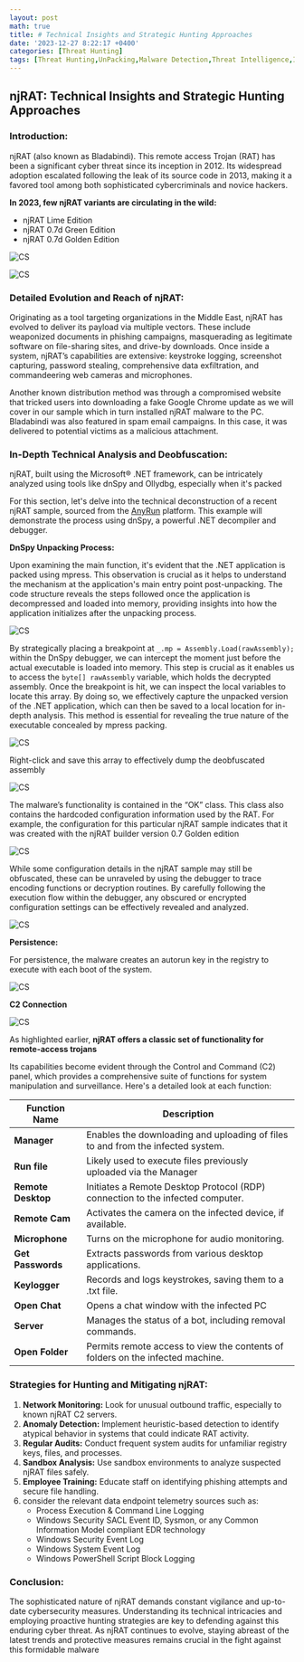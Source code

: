 ```yaml
---
layout: post
math: true
title: # Technical Insights and Strategic Hunting Approaches
date: '2023-12-27 8:22:17 +0400'
categories: [Threat Hunting]
tags: [Threat Hunting,UnPacking,Malware Detection,Threat Intelligence,Incident Response]
---
```

## njRAT: Technical Insights and Strategic Hunting Approaches

### Introduction:

njRAT (also known as Bladabindi). This remote access Trojan (RAT) has been a significant cyber threat since its inception in 2012. Its widespread adoption escalated following the leak of its source code in 2013, making it a favored tool among both sophisticated cybercriminals and novice hackers.

**In 2023, few njRAT variants are circulating in the wild:**

- njRAT Lime Edition
- njRAT 0.7d Green Edition
- njRAT 0.7d Golden Edition

![CS](/assets/20231227190738.png)

![CS](/assets/20231227190754.png)

### Detailed Evolution and Reach of njRAT:

Originating as a tool targeting organizations in the Middle East, njRAT has evolved to deliver its payload via multiple vectors. These include weaponized documents in phishing campaigns, masquerading as legitimate software on file-sharing sites, and drive-by downloads. Once inside a system, njRAT’s capabilities are extensive: keystroke logging, screenshot capturing, password stealing, comprehensive data exfiltration, and commandeering web cameras and microphones.

Another known distribution method was through a compromised website that tricked users into downloading a fake Google Chrome update as we will cover in our sample which in turn installed njRAT malware to the PC. Bladabindi was also featured in spam email campaigns. In this case, it was delivered to potential victims as a malicious attachment.

### In-Depth Technical Analysis and Deobfuscation:

njRAT, built using the Microsoft® .NET framework, can be intricately analyzed using tools like dnSpy and Ollydbg, especially when it's packed 

For this section, let's delve into the technical deconstruction of a recent njRAT sample,  sourced from the [AnyRun](https://app.any.run/tasks/6e3b2477-c1e8-4fd1-8128-4e32eda226d4/) platform. This example will demonstrate the process using dnSpy, a powerful .NET decompiler and debugger.

**DnSpy Unpacking Process:**

Upon examining the main function, it's evident that the .NET application is packed using mpress. This observation is crucial as it helps to understand the mechanism at the application's main entry point post-unpacking. The code structure reveals the steps followed once the application is decompressed and loaded into memory, providing insights into how the application initializes after the unpacking process.

![CS](/assets/20231227192010.png)

By strategically placing a breakpoint at `_.mp = Assembly.Load(rawAssembly);` within the DnSpy debugger, we can intercept the moment just before the actual executable is loaded into memory. This step is crucial as it enables us to access the `byte[] rawAssembly` variable, which holds the decrypted assembly. Once the breakpoint is hit, we can inspect the local variables to locate this array. By doing so, we effectively capture the unpacked version of the .NET application, which can then be saved to a local location for in-depth analysis. This method is essential for revealing the true nature of the executable concealed by mpress packing.


![CS](/assets/20231227192717.png)

Right-click and save this array to effectively dump the deobfuscated assembly

![CS](/assets/20231227193001.png)

The malware’s functionality is contained in the “OK” class. This class also contains the hardcoded configuration information used by the RAT. For example, the configuration for this particular njRAT sample indicates that it was created with the njRAT builder version 0.7 Golden edition

![CS](/assets/20231227193819.png)

While some configuration details in the njRAT sample may still be obfuscated, these can be unraveled by using the debugger to trace encoding functions or decryption routines. By carefully following the execution flow within the debugger, any obscured or encrypted configuration settings can be effectively revealed and analyzed.

![CS](/assets/20231227194407.png)

**Persistence:** 

For persistence, the malware creates an autorun key in the registry to execute with each boot of the system.

![CS](/assets/20231227200746.png)

**C2 Connection** 

![CS](/assets/20231227202145.png)

As highlighted earlier, **njRAT offers a classic set of functionality for remote-access trojans**

Its capabilities become evident through the Control and Command (C2) panel, which provides a comprehensive suite of functions for system manipulation and surveillance. Here's a detailed look at each function:

|Function Name|Description|
|---|---|
|**Manager**|Enables the downloading and uploading of files to and from the infected system. |
|**Run file**|Likely used to execute files previously uploaded via the Manager |
|**Remote Desktop**|Initiates a Remote Desktop Protocol (RDP) connection to the infected computer. |
|**Remote Cam**|Activates the camera on the infected device, if available. |
|**Microphone**|Turns on the microphone for audio monitoring. |
|**Get Passwords**|Extracts passwords from various desktop applications. |
|**Keylogger**|Records and logs keystrokes, saving them to a .txt file. |
|**Open Chat**|Opens a chat window with the infected PC |
|**Server**|Manages the status of a bot, including removal commands. |
|**Open Folder**|Permits remote access to view the contents of folders on the infected machine. |

### Strategies for Hunting and Mitigating njRAT:

1. **Network Monitoring:** Look for unusual outbound traffic, especially to known njRAT C2 servers.
2. **Anomaly Detection:** Implement heuristic-based detection to identify atypical behavior in systems that could indicate RAT activity.
3. **Regular Audits:** Conduct frequent system audits for unfamiliar registry keys, files, and processes.
4. **Sandbox Analysis:** Use sandbox environments to analyze suspected njRAT files safely.
5. **Employee Training:** Educate staff on identifying phishing attempts and secure file handling.
6. consider the relevant data endpoint telemetry sources such as:
	- Process Execution & Command Line Logging
	- Windows Security SACL Event ID, Sysmon, or any Common Information Model compliant EDR technology
	- Windows Security Event Log
	- Windows System Event Log
	- Windows PowerShell Script Block Logging

### Conclusion:

The sophisticated nature of njRAT demands constant vigilance and up-to-date cybersecurity measures. Understanding its technical intricacies and employing proactive hunting strategies are key to defending against this enduring cyber threat. As njRAT continues to evolve, staying abreast of the latest trends and protective measures remains crucial in the fight against this formidable malware
